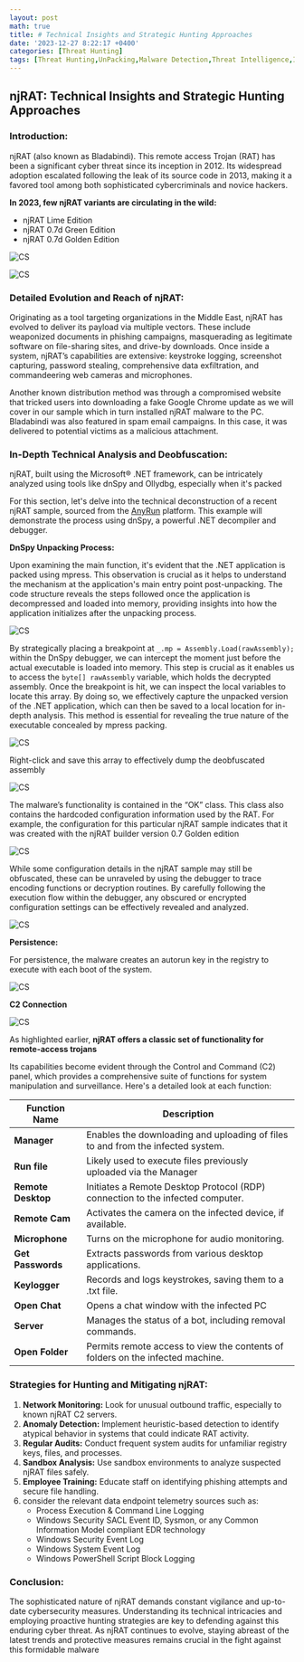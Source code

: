 ```yaml
---
layout: post
math: true
title: # Technical Insights and Strategic Hunting Approaches
date: '2023-12-27 8:22:17 +0400'
categories: [Threat Hunting]
tags: [Threat Hunting,UnPacking,Malware Detection,Threat Intelligence,Incident Response]
---
```

## njRAT: Technical Insights and Strategic Hunting Approaches

### Introduction:

njRAT (also known as Bladabindi). This remote access Trojan (RAT) has been a significant cyber threat since its inception in 2012. Its widespread adoption escalated following the leak of its source code in 2013, making it a favored tool among both sophisticated cybercriminals and novice hackers.

**In 2023, few njRAT variants are circulating in the wild:**

- njRAT Lime Edition
- njRAT 0.7d Green Edition
- njRAT 0.7d Golden Edition

![CS](/assets/20231227190738.png)

![CS](/assets/20231227190754.png)

### Detailed Evolution and Reach of njRAT:

Originating as a tool targeting organizations in the Middle East, njRAT has evolved to deliver its payload via multiple vectors. These include weaponized documents in phishing campaigns, masquerading as legitimate software on file-sharing sites, and drive-by downloads. Once inside a system, njRAT’s capabilities are extensive: keystroke logging, screenshot capturing, password stealing, comprehensive data exfiltration, and commandeering web cameras and microphones.

Another known distribution method was through a compromised website that tricked users into downloading a fake Google Chrome update as we will cover in our sample which in turn installed njRAT malware to the PC. Bladabindi was also featured in spam email campaigns. In this case, it was delivered to potential victims as a malicious attachment.

### In-Depth Technical Analysis and Deobfuscation:

njRAT, built using the Microsoft® .NET framework, can be intricately analyzed using tools like dnSpy and Ollydbg, especially when it's packed 

For this section, let's delve into the technical deconstruction of a recent njRAT sample,  sourced from the [AnyRun](https://app.any.run/tasks/6e3b2477-c1e8-4fd1-8128-4e32eda226d4/) platform. This example will demonstrate the process using dnSpy, a powerful .NET decompiler and debugger.

**DnSpy Unpacking Process:**

Upon examining the main function, it's evident that the .NET application is packed using mpress. This observation is crucial as it helps to understand the mechanism at the application's main entry point post-unpacking. The code structure reveals the steps followed once the application is decompressed and loaded into memory, providing insights into how the application initializes after the unpacking process.

![CS](/assets/20231227192010.png)

By strategically placing a breakpoint at `_.mp = Assembly.Load(rawAssembly);` within the DnSpy debugger, we can intercept the moment just before the actual executable is loaded into memory. This step is crucial as it enables us to access the `byte[] rawAssembly` variable, which holds the decrypted assembly. Once the breakpoint is hit, we can inspect the local variables to locate this array. By doing so, we effectively capture the unpacked version of the .NET application, which can then be saved to a local location for in-depth analysis. This method is essential for revealing the true nature of the executable concealed by mpress packing.


![CS](/assets/20231227192717.png)

Right-click and save this array to effectively dump the deobfuscated assembly

![CS](/assets/20231227193001.png)

The malware’s functionality is contained in the “OK” class. This class also contains the hardcoded configuration information used by the RAT. For example, the configuration for this particular njRAT sample indicates that it was created with the njRAT builder version 0.7 Golden edition

![CS](/assets/20231227193819.png)

While some configuration details in the njRAT sample may still be obfuscated, these can be unraveled by using the debugger to trace encoding functions or decryption routines. By carefully following the execution flow within the debugger, any obscured or encrypted configuration settings can be effectively revealed and analyzed.

![CS](/assets/20231227194407.png)

**Persistence:** 

For persistence, the malware creates an autorun key in the registry to execute with each boot of the system.

![CS](/assets/20231227200746.png)

**C2 Connection** 

![CS](/assets/20231227202145.png)

As highlighted earlier, **njRAT offers a classic set of functionality for remote-access trojans**

Its capabilities become evident through the Control and Command (C2) panel, which provides a comprehensive suite of functions for system manipulation and surveillance. Here's a detailed look at each function:

|Function Name|Description|
|---|---|
|**Manager**|Enables the downloading and uploading of files to and from the infected system. |
|**Run file**|Likely used to execute files previously uploaded via the Manager |
|**Remote Desktop**|Initiates a Remote Desktop Protocol (RDP) connection to the infected computer. |
|**Remote Cam**|Activates the camera on the infected device, if available. |
|**Microphone**|Turns on the microphone for audio monitoring. |
|**Get Passwords**|Extracts passwords from various desktop applications. |
|**Keylogger**|Records and logs keystrokes, saving them to a .txt file. |
|**Open Chat**|Opens a chat window with the infected PC |
|**Server**|Manages the status of a bot, including removal commands. |
|**Open Folder**|Permits remote access to view the contents of folders on the infected machine. |

### Strategies for Hunting and Mitigating njRAT:

1. **Network Monitoring:** Look for unusual outbound traffic, especially to known njRAT C2 servers.
2. **Anomaly Detection:** Implement heuristic-based detection to identify atypical behavior in systems that could indicate RAT activity.
3. **Regular Audits:** Conduct frequent system audits for unfamiliar registry keys, files, and processes.
4. **Sandbox Analysis:** Use sandbox environments to analyze suspected njRAT files safely.
5. **Employee Training:** Educate staff on identifying phishing attempts and secure file handling.
6. consider the relevant data endpoint telemetry sources such as:
	- Process Execution & Command Line Logging
	- Windows Security SACL Event ID, Sysmon, or any Common Information Model compliant EDR technology
	- Windows Security Event Log
	- Windows System Event Log
	- Windows PowerShell Script Block Logging

### Conclusion:

The sophisticated nature of njRAT demands constant vigilance and up-to-date cybersecurity measures. Understanding its technical intricacies and employing proactive hunting strategies are key to defending against this enduring cyber threat. As njRAT continues to evolve, staying abreast of the latest trends and protective measures remains crucial in the fight against this formidable malware
